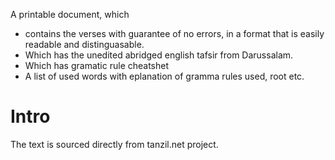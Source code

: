 A printable document, which 
* contains the verses with guarantee of no errors, in a format that is easily readable and distinguasable.
* Which has the unedited abridged english tafsir from Darussalam.
* Which has gramatic rule cheatshet
* A list of used words with eplanation of gramma rules used, root etc.


# Intro
The text is sourced directly from tanzil.net project.

